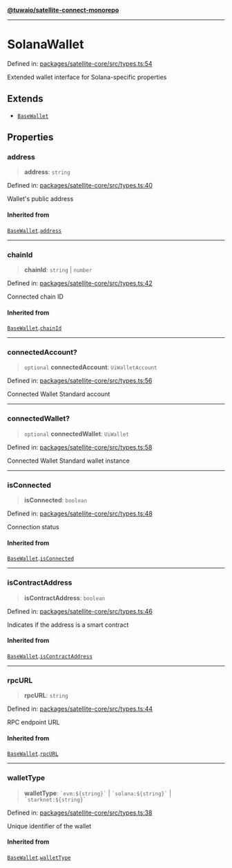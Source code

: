 [**@tuwaio/satellite-connect-monorepo**](../../../README.md)

***

# SolanaWallet

Defined in: [packages/satellite-core/src/types.ts:54](https://github.com/TuwaIO/satellite-connect/blob/8af5ba76f248b2d5386322999904d21ced4220f4/packages/satellite-core/src/types.ts#L54)

Extended wallet interface for Solana-specific properties

## Extends

- [`BaseWallet`](BaseWallet.md)

## Properties

### address

> **address**: `string`

Defined in: [packages/satellite-core/src/types.ts:40](https://github.com/TuwaIO/satellite-connect/blob/8af5ba76f248b2d5386322999904d21ced4220f4/packages/satellite-core/src/types.ts#L40)

Wallet's public address

#### Inherited from

[`BaseWallet`](BaseWallet.md).[`address`](BaseWallet.md#address)

***

### chainId

> **chainId**: `string` \| `number`

Defined in: [packages/satellite-core/src/types.ts:42](https://github.com/TuwaIO/satellite-connect/blob/8af5ba76f248b2d5386322999904d21ced4220f4/packages/satellite-core/src/types.ts#L42)

Connected chain ID

#### Inherited from

[`BaseWallet`](BaseWallet.md).[`chainId`](BaseWallet.md#chainid)

***

### connectedAccount?

> `optional` **connectedAccount**: `UiWalletAccount`

Defined in: [packages/satellite-core/src/types.ts:56](https://github.com/TuwaIO/satellite-connect/blob/8af5ba76f248b2d5386322999904d21ced4220f4/packages/satellite-core/src/types.ts#L56)

Connected Wallet Standard account

***

### connectedWallet?

> `optional` **connectedWallet**: `UiWallet`

Defined in: [packages/satellite-core/src/types.ts:58](https://github.com/TuwaIO/satellite-connect/blob/8af5ba76f248b2d5386322999904d21ced4220f4/packages/satellite-core/src/types.ts#L58)

Connected Wallet Standard wallet instance

***

### isConnected

> **isConnected**: `boolean`

Defined in: [packages/satellite-core/src/types.ts:48](https://github.com/TuwaIO/satellite-connect/blob/8af5ba76f248b2d5386322999904d21ced4220f4/packages/satellite-core/src/types.ts#L48)

Connection status

#### Inherited from

[`BaseWallet`](BaseWallet.md).[`isConnected`](BaseWallet.md#isconnected)

***

### isContractAddress

> **isContractAddress**: `boolean`

Defined in: [packages/satellite-core/src/types.ts:46](https://github.com/TuwaIO/satellite-connect/blob/8af5ba76f248b2d5386322999904d21ced4220f4/packages/satellite-core/src/types.ts#L46)

Indicates if the address is a smart contract

#### Inherited from

[`BaseWallet`](BaseWallet.md).[`isContractAddress`](BaseWallet.md#iscontractaddress)

***

### rpcURL

> **rpcURL**: `string`

Defined in: [packages/satellite-core/src/types.ts:44](https://github.com/TuwaIO/satellite-connect/blob/8af5ba76f248b2d5386322999904d21ced4220f4/packages/satellite-core/src/types.ts#L44)

RPC endpoint URL

#### Inherited from

[`BaseWallet`](BaseWallet.md).[`rpcURL`](BaseWallet.md#rpcurl)

***

### walletType

> **walletType**: `` `evm:${string}` `` \| `` `solana:${string}` `` \| `` `starknet:${string}` ``

Defined in: [packages/satellite-core/src/types.ts:38](https://github.com/TuwaIO/satellite-connect/blob/8af5ba76f248b2d5386322999904d21ced4220f4/packages/satellite-core/src/types.ts#L38)

Unique identifier of the wallet

#### Inherited from

[`BaseWallet`](BaseWallet.md).[`walletType`](BaseWallet.md#wallettype)
